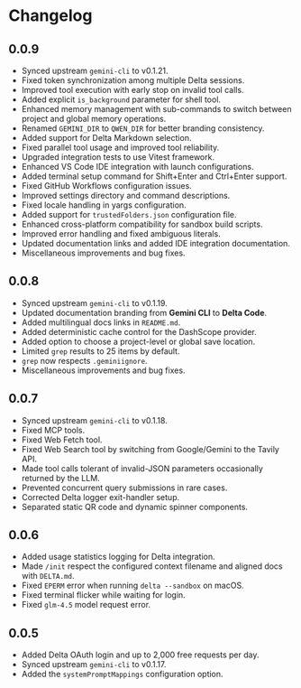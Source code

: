# Changelog

## 0.0.9

- Synced upstream `gemini-cli` to v0.1.21.
- Fixed token synchronization among multiple Delta sessions.
- Improved tool execution with early stop on invalid tool calls.
- Added explicit `is_background` parameter for shell tool.
- Enhanced memory management with sub-commands to switch between project and global memory operations.
- Renamed `GEMINI_DIR` to `QWEN_DIR` for better branding consistency.
- Added support for Delta Markdown selection.
- Fixed parallel tool usage and improved tool reliability.
- Upgraded integration tests to use Vitest framework.
- Enhanced VS Code IDE integration with launch configurations.
- Added terminal setup command for Shift+Enter and Ctrl+Enter support.
- Fixed GitHub Workflows configuration issues.
- Improved settings directory and command descriptions.
- Fixed locale handling in yargs configuration.
- Added support for `trustedFolders.json` configuration file.
- Enhanced cross-platform compatibility for sandbox build scripts.
- Improved error handling and fixed ambiguous literals.
- Updated documentation links and added IDE integration documentation.
- Miscellaneous improvements and bug fixes.

## 0.0.8

- Synced upstream `gemini-cli` to v0.1.19.
- Updated documentation branding from **Gemini CLI** to **Delta Code**.
- Added multilingual docs links in `README.md`.
- Added deterministic cache control for the DashScope provider.
- Added option to choose a project-level or global save location.
- Limited `grep` results to 25 items by default.
- `grep` now respects `.geminiignore`.
- Miscellaneous improvements and bug fixes.

## 0.0.7

- Synced upstream `gemini-cli` to v0.1.18.
- Fixed MCP tools.
- Fixed Web Fetch tool.
- Fixed Web Search tool by switching from Google/Gemini to the Tavily API.
- Made tool calls tolerant of invalid-JSON parameters occasionally returned by the LLM.
- Prevented concurrent query submissions in rare cases.
- Corrected Delta logger exit-handler setup.
- Separated static QR code and dynamic spinner components.

## 0.0.6

- Added usage statistics logging for Delta integration.
- Made `/init` respect the configured context filename and aligned docs with `DELTA.md`.
- Fixed `EPERM` error when running `delta --sandbox` on macOS.
- Fixed terminal flicker while waiting for login.
- Fixed `glm-4.5` model request error.

## 0.0.5

- Added Delta OAuth login and up to 2,000 free requests per day.
- Synced upstream `gemini-cli` to v0.1.17.
- Added the `systemPromptMappings` configuration option.
